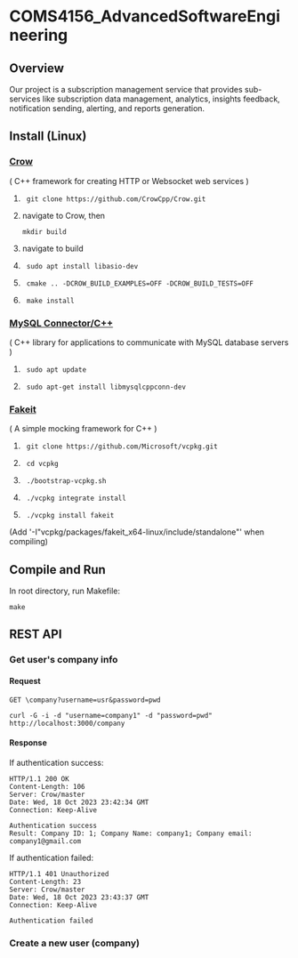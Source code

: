 # COMS4156_AdvancedSoftwareEngineering

## Overview
Our project is a subscription management service that provides sub-services like subscription data management, analytics, insights feedback, notification sending, alerting, and reports generation.

## Install (Linux)
### [Crow](https://crowcpp.org/master/getting_started/setup/linux/)
( C++ framework for creating HTTP or Websocket web services )

1. ```
    git clone https://github.com/CrowCpp/Crow.git
    ```
2. navigate to Crow, then
    ```
    mkdir build
    ```
3. navigate to build
4. ```
    sudo apt install libasio-dev
    ```
5. ```
    cmake .. -DCROW_BUILD_EXAMPLES=OFF -DCROW_BUILD_TESTS=OFF
    ```
6. ```
    make install
    ```

### [MySQL Connector/C++](https://dev.mysql.com/doc/dev/connector-cpp/latest/)
( C++ library for applications to communicate with MySQL database servers )

1. ```
    sudo apt update
    ```
2. ```
    sudo apt-get install libmysqlcppconn-dev
    ```


### [Fakeit](https://github.com/eranpeer/FakeIt)
( A simple mocking framework for C++ )
1. ```
    git clone https://github.com/Microsoft/vcpkg.git
    ```
2. ```
    cd vcpkg
    ```
3. ```
    ./bootstrap-vcpkg.sh
    ```
4. ```
    ./vcpkg integrate install
    ```
5. ```
    ./vcpkg install fakeit
    ```
(Add '-I"vcpkg/packages/fakeit_x64-linux/include/standalone"' when compiling)

## Compile and Run
In root directory, run Makefile:

```
make
```

## REST API

### Get user's company info

#### Request
`GET \company?username=usr&password=pwd` 

```
curl -G -i -d "username=company1" -d "password=pwd" http://localhost:3000/company
```

#### Response

If authentication success:
```
HTTP/1.1 200 OK
Content-Length: 106
Server: Crow/master
Date: Wed, 18 Oct 2023 23:42:34 GMT
Connection: Keep-Alive

Authentication success 
Result: Company ID: 1; Company Name: company1; Company email: company1@gmail.com
```

If authentication failed:
```
HTTP/1.1 401 Unauthorized
Content-Length: 23
Server: Crow/master
Date: Wed, 18 Oct 2023 23:43:37 GMT
Connection: Keep-Alive

Authentication failed 
```

### Create a new user (company)

